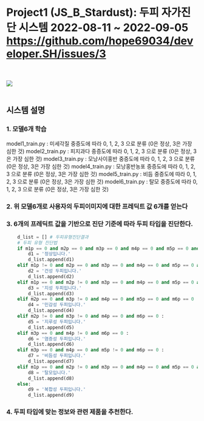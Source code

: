 # Project1 (JS_B_Stardust): 두피 자가진단 시스템 2022-08-11 ~ 2022-09-05 https://github.com/hope69034/developer.SH/issues/3
<br><br>
<img src="https://user-images.githubusercontent.com/108075604/188791960-6ca55e8f-757e-4b4e-ae9a-65ace5d6c754.gif"> 
<br><br>
## 시스템 설명
### 1. 모델6개 학습
 model1_train.py : 미세각질      중증도에 따라 0, 1, 2, 3 으로 분류 (0은 정상, 3은 가장 심한 것) 
 model2_train.py : 피지과다      중증도에 따라 0, 1, 2, 3 으로 분류 (0은 정상, 3은 가장 심한 것)
 model3_train.py : 모낭사이홍반  중증도에 따라 0, 1, 2, 3 으로 분류 (0은 정상, 3은 가장 심한 것)
 model4_train.py : 모낭홍반농포  중증도에 따라 0, 1, 2, 3 으로 분류 (0은 정상, 3은 가장 심한 것)
 model5_train.py : 비듬         중증도에 따라 0, 1, 2, 3 으로 분류 (0은 정상, 3은 가장 심한 것)
 model6_train.py : 탈모         중증도에 따라 0, 1, 2, 3 으로 분류 (0은 정상, 3은 가장 심한 것)
 
### 2. 위 모델6개로 사용자의 두피이미지에 대한 프레딕트 값 6개를 얻는다
### 3. 6개의 프레딕트 값을 기반으로 진단 기준에 따라 두피 타입을 진단한다.
```python
    d_list = [] # 두피유형진단결과
    # 두피 유형 진단법
    if m1p == 0 and m2p == 0 and m3p == 0 and m4p == 0 and m5p == 0 and m6p == 0 :
        d1 = '정상입니다.'
        d_list.append(d1)
    elif m1p != 0 and m2p == 0 and m3p == 0 and m4p == 0 and m5p == 0 and m6p == 0 :
        d2 = '건성 두피입니다.'
        d_list.append(d2)
    elif m1p == 0 and m2p != 0 and m3p == 0 and m4p == 0 and m5p == 0 and m6p == 0 :
        d3 = '지성 두피입니다.'
        d_list.append(d3)
    elif m2p == 0 and m3p != 0 and m4p == 0 and m5p == 0 and m6p == 0 :
        d4 = '민감성 두피입니다.'
        d_list.append(d4)
    elif m2p != 0 and m3p != 0 and m4p == 0 and m6p == 0 :
        d5 = '지루성 두피입니다.'
        d_list.append(d5)
    elif m3p == 0 and m4p != 0 and m6p == 0 :
        d6 = '염증성 두피입니다.'
        d_list.append(d6)
    elif m3p == 0 and m4p == 0 and m5p != 0 and m6p == 0 :
        d7 = '비듬성 두피입니다.'
        d_list.append(d7)
    elif m1p == 0 and m2p != 0 and m3p == 0 and m4p == 0 and m5p == 0 and m6p != 0 :
        d8 = '탈모입니다.'
        d_list.append(d8)
    else:
        d9 = '복합성 두피입니다.'
        d_list.append(d9) 
``` 
        
### 4. 두피 타입에 맞는 정보와 관련 제품을 추천한다.
